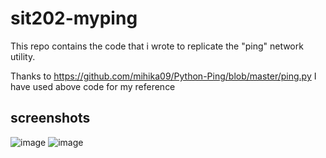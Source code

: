 # sit202-myping
This repo contains the code that i wrote to replicate the "ping" network utility.

Thanks to https://github.com/mihika09/Python-Ping/blob/master/ping.py
I have used above code for my reference

## screenshots
![image](https://github.com/itsRohit47/sit202-myping/assets/108188800/5f19ed7c-26d5-4ca0-aca5-ca0e54bf89ea)
![image](https://github.com/itsRohit47/sit202-myping/assets/108188800/a8a2d5b6-3a3a-4974-9b8a-e928c1503764)


